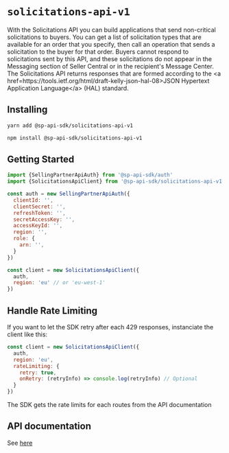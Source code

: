 # `solicitations-api-v1`

With the Solicitations API you can build applications that send non-critical solicitations to buyers. You can get a list of solicitation types that are available for an order that you specify, then call an operation that sends a solicitation to the buyer for that order. Buyers cannot respond to solicitations sent by this API, and these solicitations do not appear in the Messaging section of Seller Central or in the recipient&#39;s Message Center. The Solicitations API returns responses that are formed according to the &lt;a href&#x3D;https:&#x2F;&#x2F;tools.ietf.org&#x2F;html&#x2F;draft-kelly-json-hal-08&gt;JSON Hypertext Application Language&lt;&#x2F;a&gt; (HAL) standard.

## Installing

```sh
yarn add @sp-api-sdk/solicitations-api-v1
```

```sh
npm install @sp-api-sdk/solicitations-api-v1
```

## Getting Started

```javascript
import {SellingPartnerApiAuth} from '@sp-api-sdk/auth'
import {SolicitationsApiClient} from '@sp-api-sdk/solicitations-api-v1'

const auth = new SellingPartnerApiAuth({
  clientId: '',
  clientSecret: '',
  refreshToken: '',
  secretAccessKey: '',
  accessKeyId: '',
  region: '',
  role: {
    arn: '',
  }
})

const client = new SolicitationsApiClient({
  auth,
  region: 'eu' // or 'eu-west-1'
})
```

## Handle Rate Limiting

If you want to let the SDK retry after each 429 responses, instanciate the client like this:

```javascript
const client = new SolicitationsApiClient({
  auth,
  region: 'eu',
  rateLimiting: {
    retry: true,
    onRetry: (retryInfo) => console.log(retryInfo) // Optional
  }
})
```

The SDK gets the rate limits for each routes from the API documentation

## API documentation

See [here](https://github.com/amzn/selling-partner-api-docs/tree/main/references/solicitations-api/solicitations.md)
